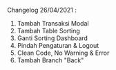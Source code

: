 Changelog 26/04/2021 :

1. Tambah Transaksi Modal
2. Tambah Table Sorting
3. Ganti Sorting Dashboard
4. Pindah Pengaturan & Logout
5. Clean Code, No Warning & Error
6. Tambah Branch "Back"
